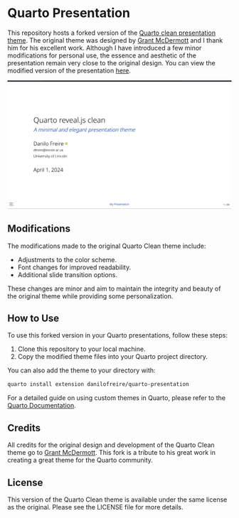 # Quarto Presentation

This repository hosts a forked version of the [Quarto clean presentation theme](https://github.com/grantmcdermott/quarto-revealjs-clean). The original theme was designed by [Grant McDermott](https://grantmcdermott.com/) and I thank him for his excellent work. Although I have introduced a few minor modifications for personal use, the essence and aesthetic of the presentation remain very close to the original design. You can view the modified version of the presentation [here](https://danilofreire.github.io/quarto-presentation/quarto-presentation.html).

[![](screenshot.png "live demo")](https://danilofreire.github.io/quarto-presentation/quarto-presentation.html)

## Modifications

The modifications made to the original Quarto Clean theme include:

- Adjustments to the color scheme.
- Font changes for improved readability.
- Additional slide transition options.

These changes are minor and aim to maintain the integrity and beauty of the original theme while providing some personalization.

## How to Use

To use this forked version in your Quarto presentations, follow these steps:

1. Clone this repository to your local machine.
2. Copy the modified theme files into your Quarto project directory.

You can also add the theme to your directory with:

```bash
quarto install extension danilofreire/quarto-presentation
```

For a detailed guide on using custom themes in Quarto, please refer to the [Quarto Documentation](https://quarto.org/docs/presentations).

## Credits

All credits for the original design and development of the Quarto Clean theme go to [Grant McDermott](https://grantmcdermott.com/). This fork is a tribute to his great work in creating a great theme for the Quarto community.

## License

This version of the Quarto Clean theme is available under the same license as the original. Please see the LICENSE file for more details.
